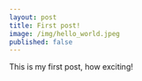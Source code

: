 ```yaml
---
layout: post
title: First post!
image: /img/hello_world.jpeg
published: false
---
```


This is my first post, how exciting!
